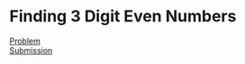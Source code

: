 # Finding 3 Digit Even Numbers  
[Problem](https://leetcode.com/problems/finding-3-digit-even-numbers/description/)  
[Submission](../../../results/Finding3DigitEvenNumbers.png)